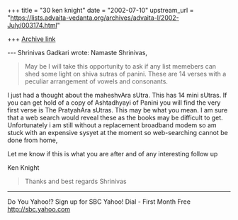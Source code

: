 +++
title = "30 ken knight"
date = "2002-07-10"
upstream_url = "https://lists.advaita-vedanta.org/archives/advaita-l/2002-July/003174.html"

+++
[Archive link](https://lists.advaita-vedanta.org/archives/advaita-l/2002-July/003174.html)

--- Shrinivas Gadkari <sgadkari2001 at YAHOO.COM> wrote:
Namaste Shrinivas,
> May be I will take this opportunity to ask if
> any list memebers can shed some light on shiva
> sutras of panini. These are 14 verses with a
> peculiar arrangement of vowels and consonants.


I just had a thought about the maheshvAra sUtra. This
has 14  mini sUtras. If you can get hold of a copy of
Ashtadhyayi of Panini you will find the very first
verse is The PratyahAra sUtras. This may be what you
mean.  I am sure that a web search would reveal these
as the books may be difficult to get.  Unfortunately i
am still without a replacement broadband modem so am
stuck with an expensive sysyet at the moment so
web-searching cannot be done from home,

Let me know if this is what you are after and of any
interesting follow up

Ken Knight


>
> Thanks and best regards
> Shrinivas


__________________________________________________
Do You Yahoo!?
Sign up for SBC Yahoo! Dial - First Month Free
http://sbc.yahoo.com

